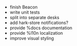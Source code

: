 - finish Beacon
- write unit tests
- split into separate desks
- add hark-store notifications?
- provide %docs documentation
- provide %l10n localization
- improve visual styling
